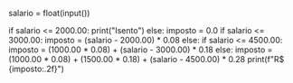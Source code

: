 salario = float(input())

if salario <= 2000.00:
    print("Isento")
else:
    imposto = 0.0
    if salario <= 3000.00:
        imposto = (salario - 2000.00) * 0.08
    else:
        if salario <= 4500.00:
            imposto = (1000.00 * 0.08) + (salario - 3000.00) * 0.18
        else:
            imposto = (1000.00 * 0.08) + (1500.00 * 0.18) + (salario - 4500.00) * 0.28
    print(f"R$ {imposto:.2f}")
